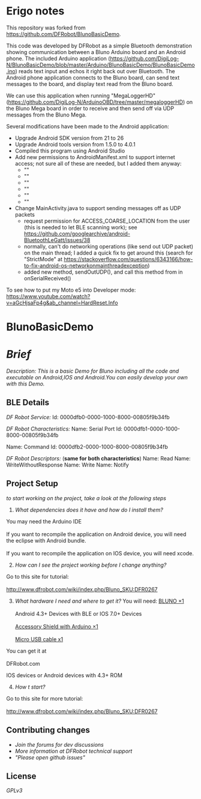 Erigo notes
===========

This repository was forked from https://github.com/DFRobot/BlunoBasicDemo.

This code was developed by DFRobot as a simple Bluetooth demonstration showing communication between a Bluno Arduino board and an Android phone. The included Arduino application (https://github.com/DigiLog-N/BlunoBasicDemo/blob/master/Arduino/BlunoBasicDemo/BlunoBasicDemo.ino) reads text input and echos it right back out over Bluetooth. The Android phone application connects to the Bluno board, can send text messages to the board, and display text read from the Bluno board.

We can use this application when running "MegaLoggerHD" (https://github.com/DigiLog-N/ArduinoOBD/tree/master/megaloggerHD) on the Bluno Mega board in order to receive and then send off via UDP messages from the Bluno Mega.

Several modifications have been made to the Android application:
* Upgrade Android SDK version from 21 to 26
* Upgrade Android tools version from 1.5.0 to 4.0.1
* Compiled this program using Android Studio
* Add new permissions to AndroidManifest.xml to support internet access; not sure all of these are needed, but I added them anyway:
  - "<uses-permission android:name="android.permission.ACCESS_COARSE_LOCATION" />"
  - "<uses-permission android:name="android.permission.INTERNET" />"
  - "<uses-permission android:name="android.permission.ACCESS_NETWORK_STATE" />"
  - "<uses-permission android:name="android.permission.ACCESS_WIFI_STATE" />"
  - "<uses-permission android:name="android.permission.CHANGE_WIFI_MULTICAST_STATE" />"
  - "<uses-permission android:name="android.permission.CHANGE_WIFI_STATE" />"
* Change MainActivity.java to support sending messages off as UDP packets
  - request permission for ACCESS_COARSE_LOCATION from the user (this is needed to let BLE scanning work); see https://github.com/googlearchive/android-BluetoothLeGatt/issues/38
  - normally, can't do networking operations (like send out UDP packet) on the main thread; I added a quick fix to get around this (search for "StrictMode" at https://stackoverflow.com/questions/6343166/how-to-fix-android-os-networkonmainthreadexception)
  - added new method, sendOutUDP(), and call this method from in onSerialReceived()

To see how to put my Moto e5 into Developer mode: https://www.youtube.com/watch?v=aGcHjsaFp4g&ab_channel=HardReset.Info

BlunoBasicDemo
==============

# _Brief_


_Description: This is a basic Demo for Bluno including all the code and executable on Android,IOS and Android.You can easily develop your own with this Demo._

## BLE Details

*DF Robot Service:*
Id: 0000dfb0-0000-1000-8000-00805f9b34fb

*DF Robot Characteristics:*
Name: Serial Port
Id: 0000dfb1-0000-1000-8000-00805f9b34fb
  
Name: Command
Id: 0000dfb2-0000-1000-8000-00805f9b34fb

*DF Robot Descriptors:*
(**same for both characteristics**)
Name: Read
Name: WriteWithoutResponse
Name: Write
Name: Notify

## Project Setup

_to start working on the project, take a look at the following steps_ 

1. _What dependencies does it have and how do I install them?_

You may need the Arduino IDE<br />  
If you want to recompile the application on Android device, you will need the eclipse with Android bundle.<br />  
If you want to recompile the application on IOS device, you will need xcode.<br />  

2. _How can I see the project working before I change anything?_

Go to this site for tutorial:<br />  
http://www.dfrobot.com/wiki/index.php/Bluno_SKU:DFR0267

3. _What hardware I need and where to get it?_
You will need:
[BLUNO ×1](http://www.dfrobot.com/index.php?route=product/product&product_id=1044#.UoyIUpH7k8M)<br />  
Android 4.3+ Devices with BLE or IOS 7.0+ Devices<br />  
[Accessory Shield with Arduino ×1](http://www.dfrobot.com/index.php?route=product/product&product_id=1045#.UoyJtZH7k8M)<br />  
[Micro USB cable x1](http://www.dfrobot.com/index.php?route=product/product&filter_name=micro%20usb&product_id=1076#.Uv2K0nnF9H0)<br />  

You can get it at<br />  
DFRobot.com<br />  

IOS devices or Android devices with 4.3+ ROM<br />  

4. _How t start?_

Go to this site for more tutorial:<br />  
http://www.dfrobot.com/wiki/index.php/Bluno_SKU:DFR0267


## Contributing changes

- _Join the forums for dev discussions_
- _More information at DFRobot technical support_
- _"Please open github issues"_

## License

_GPLv3_
